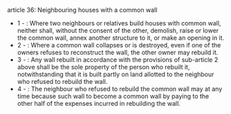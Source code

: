 article 36: Neighbouring houses with a common wall 

<ul>
			<li>1 - : Where two neighbours or relatives build houses with common wall, neither shall, without the consent of the other, demolish, raise or lower the common wall, annex another structure to it, or make an opening in it.<ul>
			</ul></li>			<li>2 - : Where a common wall collapses or is destroyed, even if one of the owners refuses to reconstruct the wall, the other owner may rebuild it.<ul>
			</ul></li>			<li>3 - : Any wall rebuilt in accordance with the provisions of sub-article 2 above shall be the sole property of the person who rebuilt it, notwithstanding that it is built partly on land allotted to the neighbour who refused to rebuild the wall.<ul>
			</ul></li>			<li>4 - : The neighbour who refused to rebuild the common wall may at any time because such wall to become a common wall by paying to the other half of the expenses incurred in rebuilding the wall.<ul>
			</ul></li></ul>